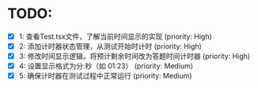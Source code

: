 # TODO:

- [x] 1: 查看Test.tsx文件，了解当前时间显示的实现 (priority: High)
- [x] 2: 添加计时器状态管理，从测试开始时计时 (priority: High)
- [x] 3: 修改时间显示逻辑，将预计剩余时间改为答题时间计时器 (priority: High)
- [x] 4: 设置显示格式为分:秒（如 01:23） (priority: Medium)
- [x] 5: 确保计时器在测试过程中正常运行 (priority: Medium)
